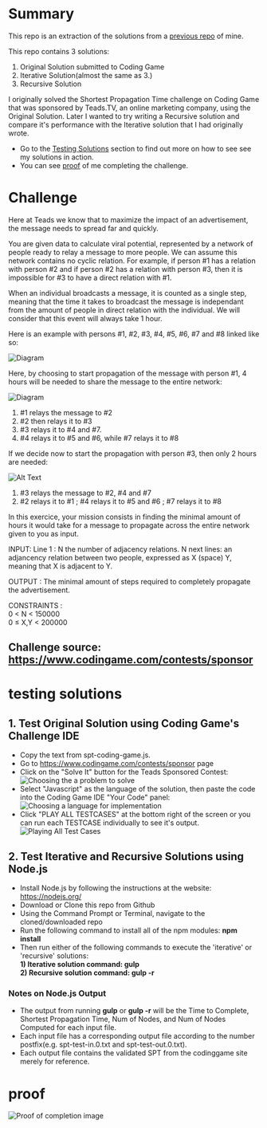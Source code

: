 # Summary
This repo is an extraction of the solutions from a [previous repo](https://github.com/509dave16/CodeChallenges/tree/master/coding-game-challenges/shortest-propagation-time) of mine.

This repo contains 3 solutions:

1. Original Solution submitted to Coding Game
2. Iterative Solution(almost the same as 3.)
3. Recursive Solution

I originally  solved the Shortest Propagation Time challenge on Coding Game that was sponsored by Teads.TV, an online marketing company, using the Original Solution. Later I wanted to try writing a Recursive solution and compare it's performance with the Iterative solution that I had originally wrote.
- Go to the [Testing Solutions](#testing-solutions) section to find out more on how to see see my solutions in action.
- You can see [proof](#proof) of me completing the challenge.

# Challenge
Here at Teads we know that to maximize the impact of an advertisement, the message needs to spread far and quickly.
 
You are given data to calculate viral potential, represented by a network of people ready to relay a message to more people.
We can assume this network contains no cyclic relation. 
For example, if person #1 has a relation with person #2 and if person #2 has a relation with person #3, then it is impossible for #3 to have a direct relation with #1.
 
When an individual broadcasts a message, it is counted as a single step, meaning that the time it takes to broadcast the message is independant from the amount of people in direct relation with the individual. We will consider that this event will always take 1 hour.
 
Here is an example with persons #1, #2, #3, #4, #5, #6, #7 and #8 linked like so:
 
![Diagram](https://code.codingame.com/fileservlet?id=438097898883)
 
Here, by choosing to start propagation of the message with person #1, 4 hours will be needed to share the message to the entire network:

![Diagram](https://code.codingame.com/fileservlet?id=438112355735)

1.   \#1 relays the message to #2
2.   \#2 then relays it to #3
3.   \#3 relays it to #4 and #7.
4.   \#4 relays it to #5 and #6, while #7 relays it to #8
 
If we decide now to start the propagation with person #3, then only 2 hours are needed:
 
![Alt Text](http://code.codingame.com/fileservlet?id=438103072669)
 
1.   \#3 relays the message to #2, #4 and #7
2.   \#2 relays it to #1 ; #4 relays it to #5 and #6 ; #7 relays it to #8
 
In this exercice, your mission consists in finding the minimal amount of hours it would take for a message to propagate across the entire network given to you as input.
 
INPUT:
Line 1 : N the number of adjacency relations.
N next lines: an adjancency relation between two people, expressed as X (space) Y, meaning that X is adjacent to Y.
 
OUTPUT :
The minimal amount of steps required to completely propagate the advertisement.
 
CONSTRAINTS :<br>
0 < N < 150000<br>
0 ≤ X,Y < 200000

## Challenge source: https://www.codingame.com/contests/sponsor

# testing solutions
## 1. Test Original Solution using Coding Game's Challenge IDE
- Copy the text from spt-coding-game.js.
- Go to https://www.codingame.com/contests/sponsor page
- Click on the "Solve It" button for the Teads Sponsored Contest:
![Choosing the a problem to solve](https://s29.postimg.org/lv7zbh43b/coding_game_teadstv_contest.png)
-  Select "Javascript" as the language of the solution, then paste the code into the Coding Game IDE "Your Code" panel:
![Choosing a language for implementation](https://s29.postimg.org/q5mn7296f/coding_game_editor.png)
- Click "PLAY ALL TESTCASES" at the bottom right of the screen or you can run each TESTCASE individually to see it's output.
![Playing All Test Cases](https://s29.postimg.org/qwfdcubjr/coding_game_run_test_cases.png)

## 2. Test Iterative and Recursive Solutions using Node.js
- Install Node.js by following the instructions at the website: https://nodejs.org/
- Download or Clone this repo from Github
- Using the Command Prompt or Terminal, navigate to the cloned/downloaded repo
- Run the following command to install all of the npm modules: <strong>npm install</strong><br>
- Then run either of the following commands to execute the 'iterative' or 'recursive' solutions:<br>
<strong>1) Iterative solution command: gulp </strong><br>
<strong>2) Recursive solution command: gulp -r</strong><br>

### Notes on Node.js Output
- The output from running <strong>gulp</strong> or <strong>gulp -r</strong> will be the Time to Complete, Shortest Propagation Time, Num of Nodes, and Num of Nodes Computed for each input file.
- Each input file has a corresponding output file according to the number postfix(e.g. spt-test-in.0.txt and spt-test-out.0.txt).
- Each output file contains the validated SPT from the codinggame site merely for reference.

# proof
![Proof of completion image](https://s23.postimg.org/hd4y32egr/teads_tv_challenge_proof.png)
